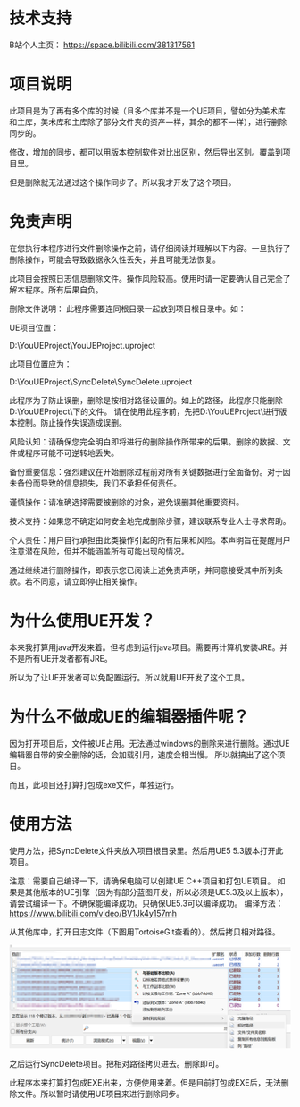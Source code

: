 # 技术支持
B站个人主页：
https://space.bilibili.com/381317561

# 项目说明

此项目是为了再有多个库的时候（且多个库并不是一个UE项目，譬如分为美术库和主库，美术库和主库除了部分文件夹的资产一样，其余的都不一样），进行删除同步的。

修改，增加的同步，都可以用版本控制软件对比出区别，然后导出区别。覆盖到项目里。

但是删除就无法通过这个操作同步了。所以我才开发了这个项目。

# 免责声明
在您执行本程序进行文件删除操作之前，请仔细阅读并理解以下内容。一旦执行了删除操作，可能会导致数据永久性丢失，并且可能无法恢复。

此项目会按照日志信息删除文件。操作风险较高。使用时请一定要确认自己完全了解本程序。所有后果自负。


删除文件说明：
此程序需要连同根目录一起放到项目根目录中。如：

UE项目位置：

D:\YouUEProject\YouUEProject.uproject

此项目位置应为：

D:\YouUEProject\SyncDelete\SyncDelete.uproject

此程序为了防止误删，删除是按相对路径设置的。如上的路径，此程序只能删除D:\YouUEProject\下的文件。
请在使用此程序前，先把D:\YouUEProject\进行版本控制。防止操作失误造成误删。

风险认知：请确保您完全明白即将进行的删除操作所带来的后果。删除的数据、文件或程序可能不可逆转地丢失。

备份重要信息：强烈建议在开始删除过程前对所有关键数据进行全面备份。对于因未备份而导致的信息损失，我们不承担任何责任。

谨慎操作：请准确选择需要被删除的对象，避免误删其他重要资料。

技术支持：如果您不确定如何安全地完成删除步骤，建议联系专业人士寻求帮助。

个人责任：用户自行承担由此类操作引起的所有后果和风险。本声明旨在提醒用户注意潜在风险，但并不能涵盖所有可能出现的情况。

通过继续进行删除操作，即表示您已阅读上述免责声明，并同意接受其中所列条款。若不同意，请立即停止相关操作。

# 为什么使用UE开发？
本来我打算用java开发来着。但考虑到运行java项目。需要再计算机安装JRE。并不是所有UE开发者都有JRE。

所以为了让UE开发者可以免配置运行。所以就用UE开发了这个工具。


# 为什么不做成UE的编辑器插件呢？

因为打开项目后，文件被UE占用。无法通过windows的删除来进行删除。通过UE编辑器自带的安全删除的话，会加载引用，速度会相当慢。
所以就搞出了这个项目。

而且，此项目还打算打包成exe文件，单独运行。

# 使用方法 
使用方法，把SyncDelete文件夹放入项目根目录里。然后用UE5 5.3版本打开此项目。

注意：需要自己编译一下，请确保电脑可以创建UE C++项目和打包UE项目。
如果是其他版本的UE引擎（因为有部分蓝图开发，所以必须是UE5.3及以上版本），请尝试编译一下。不确保能编译成功。只确保UE5.3可以编译成功。
编译方法：https://www.bilibili.com/video/BV1Jk4y157mh

从其他库中，打开日志文件（下图用TortoiseGit查看的）。然后拷贝相对路径。

![01](../Picture/DOC/001.png)

之后运行SyncDelete项目。把相对路径拷贝进去。删除即可。

此程序本来打算打包成EXE出来，方便使用来着。但是目前打包成EXE后，无法删除文件。所以暂时请使用UE项目来进行删除同步。

